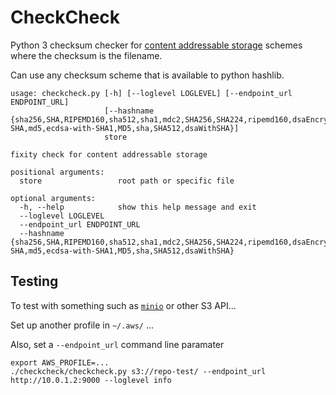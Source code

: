 # CheckCheck

Python 3 checksum checker for [content addressable storage](https://en.wikipedia.org/wiki/Content-addressable_storage)
schemes where the checksum is the filename.

Can use any checksum scheme that is available to python hashlib.

```
usage: checkcheck.py [-h] [--loglevel LOGLEVEL] [--endpoint_url ENDPOINT_URL]
                     [--hashname {sha256,SHA,RIPEMD160,sha512,sha1,mdc2,SHA256,SHA224,ripemd160,dsaEncryption,MDC2,SHA1,SHA384,MD4,sha384,DSA,whirlpool,sha224,md4,DSA-SHA,md5,ecdsa-with-SHA1,MD5,sha,SHA512,dsaWithSHA}]
                     store

fixity check for content addressable storage

positional arguments:
  store                 root path or specific file

optional arguments:
  -h, --help            show this help message and exit
  --loglevel LOGLEVEL
  --endpoint_url ENDPOINT_URL
  --hashname {sha256,SHA,RIPEMD160,sha512,sha1,mdc2,SHA256,SHA224,ripemd160,dsaEncryption,MDC2,SHA1,SHA384,MD4,sha384,DSA,whirlpool,sha224,md4,DSA-SHA,md5,ecdsa-with-SHA1,MD5,sha,SHA512,dsaWithSHA}
```

## Testing 

To test with something such as [`minio`](https://minio.io) or other S3 API...

Set up another profile in `~/.aws/` ...

Also, set a `--endpoint_url` command line paramater

```
export AWS_PROFILE=...
./checkcheck/checkcheck.py s3://repo-test/ --endpoint_url http://10.0.1.2:9000 --loglevel info
```


